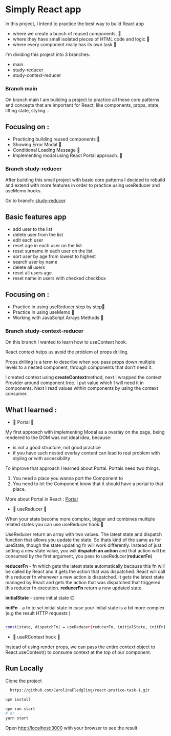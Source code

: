 # Simply React app

In  this project, I intend to practice the best way to build React app

- where we create a bunch of reused components, 🚀
- where they have small isolated pieces of HTML code and logic 🚀
- where every component really has its own task 🚀

I'm dividing this project  into 3 branches:

* main
* study-reducer 
* study-context-reducer


### Branch main

On branch main I am building a project to practice all these core patterns and concepts that are important for React,
like components, props, state, lifting state, styling…

## Focusing on :

- Practicing building reused components 🚀
- Showing Error Modal 🚀
- Conditional Loading Message 🚀
- Implementing modal using React Portal approach. 🚀


### Branch study-reducer
After building this small project with basic core patterns I decided to rebuild and extend with more features in order to 
practice using useReducer and useMemo hooks.

Go to branch:  [study-reducer](https://github.com/CarolinaFledgling/react-pratice-task-1/tree/study-reducer)

## Basic features app

- add user to the list 
- delete user from the list 
- edit each user
- reset age in each user on the list
- reset surname in each user on the list
- sort user by age from lowest to highest
- search user by name 
- delete all users
- reset all users age
- reset name in users with checked checkbox 

## Focusing on :

- Practice in using useReducer step by step🚀
- Practice in using useMemo 🚀
- Working with JavaScript Arrays Methods 🚀


### Branch study-context-reducer

On this branch I wanted to learn how to useContext hook.

React context helps us avoid the problem of props drilling.

Props drilling is a term to describe when you pass props down multiple levels to a nested component, 
through components that don't need it.

I created context using **createContext**method, next I wrapped the context Provider around component tree.
I put value which I will need it in components.
Next I read values within components by using the context consumer. 


## What I learned :

- 🚩 Portal 🤔

My first approach with implementing Modal as a overlay on the page,
being rendered to the DOM was not ideal idea, because:

- is not a good structure, not good practice
- if you have such nested overlay content can lead to real problem with styling or with accessibility


To improve that approach I learned about Portal. 
Portals need two things.

1. You need a place you wanna port the Component to 
2. You need to let the Component know that it should have a portal to that place. 

More about Portal in React : [Portal](https://reactjs.org/docs/portals.html#gatsby-focus-wrapper)


- 🚩 useReducer 🤔

When your state become more complex, bigger and combines multiple related states you can use useReducer hook.😬

UseReducer return an array with two values. The latest state and dispatch function that allows you update the state.
So thats kind of the same as for useState, though the state updating fn will work differently.
Instead of just setting a new state value, you will **dispatch an action** and that action will be consumed by the first argument,
you pass to useReducer(**reducerFn**)

**reducerFn** - fn which gets the latest state automatically because this fn will be called by React and it gets the action that was dispatched.
React will call this reducer fn whenever a new action is dispatched. It gets the latest state managed by React and gets the action that was dispatched that triggered this reducer fn execution. **reducerFn** return a new updated state. 


**initialState** - some initial state 🙃

**initFn** - a fn to set initial state in case your initial state is a bit more complex. (e.g the result HTTP requests )


```bash

const[state, dispatchFn] = useReducer(reducerFn, initialState, initFn)


```

- 🚩 useRContext hook 🤔

Instead of using render props, we can pass the entire context object to React.useContext() to consume context at the top of our component.

## Run Locally

Clone the project

```bash
  https://github.com/CarolinaFledgling/react-pratice-task-1.git
```

```bash
npm install

npm run start
# or
yarn start

```

Open [http://localhost:3000](http://localhost:3000) with your browser to see the result.
